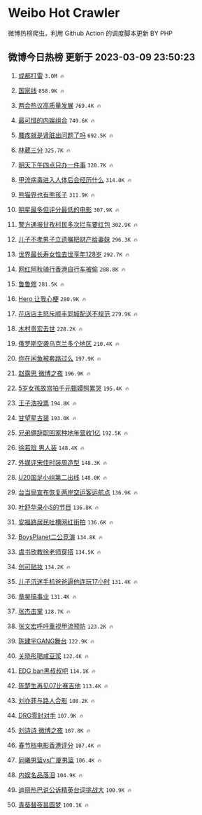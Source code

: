 # Weibo Hot Crawler 



微博热榜爬虫，利用 Github Action 的调度脚本更新 BY PHP 


## 微博今日热榜 更新于 2023-03-09 23:50:23 
1. [成都打雷](https://s.weibo.com/weibo?q=%23%E6%88%90%E9%83%BD%E6%89%93%E9%9B%B7%23&t=31&band_rank=1&Refer=top) `3.0M 🔥` 

1. [国家线](https://s.weibo.com/weibo?q=%E5%9B%BD%E5%AE%B6%E7%BA%BF&t=31&band_rank=2&Refer=top) `858.9K 🔥` 

1. [两会热议高质量发展](https://s.weibo.com/weibo?q=%23%E4%B8%A4%E4%BC%9A%E7%83%AD%E8%AE%AE%E9%AB%98%E8%B4%A8%E9%87%8F%E5%8F%91%E5%B1%95%23&t=31&band_rank=3&Refer=top) `769.4K 🔥` 

1. [最可惜的内娱组合](https://s.weibo.com/weibo?q=%23%E6%9C%80%E5%8F%AF%E6%83%9C%E7%9A%84%E5%86%85%E5%A8%B1%E7%BB%84%E5%90%88%23&t=31&band_rank=4&Refer=top) `749.6K 🔥` 

1. [腰疼就是肾脏出问题了吗](https://s.weibo.com/weibo?q=%23%E8%85%B0%E7%96%BC%E5%B0%B1%E6%98%AF%E8%82%BE%E8%84%8F%E5%87%BA%E9%97%AE%E9%A2%98%E4%BA%86%E5%90%97%23&t=31&band_rank=5&Refer=top) `692.5K 🔥` 

1. [林葳三分](https://s.weibo.com/weibo?q=%23%E6%9E%97%E8%91%B3%E4%B8%89%E5%88%86%23&t=31&band_rank=6&Refer=top) `325.7K 🔥` 

1. [明天下午四点只办一件事](https://s.weibo.com/weibo?q=%23%E6%98%8E%E5%A4%A9%E4%B8%8B%E5%8D%88%E5%9B%9B%E7%82%B9%E5%8F%AA%E5%8A%9E%E4%B8%80%E4%BB%B6%E4%BA%8B%23&t=31&band_rank=7&Refer=top) `320.7K 🔥` 

1. [甲流病毒进入人体后会经历什么](https://s.weibo.com/weibo?q=%23%E7%94%B2%E6%B5%81%E7%97%85%E6%AF%92%E8%BF%9B%E5%85%A5%E4%BA%BA%E4%BD%93%E5%90%8E%E4%BC%9A%E7%BB%8F%E5%8E%86%E4%BB%80%E4%B9%88%23&t=31&band_rank=8&Refer=top) `314.0K 🔥` 

1. [熊猫界也有熊孩子](https://s.weibo.com/weibo?q=%23%E7%86%8A%E7%8C%AB%E7%95%8C%E4%B9%9F%E6%9C%89%E7%86%8A%E5%AD%A9%E5%AD%90%23&t=31&band_rank=9&Refer=top) `311.9K 🔥` 

1. [明星最多但评分最低的电影](https://s.weibo.com/weibo?q=%23%E6%98%8E%E6%98%9F%E6%9C%80%E5%A4%9A%E4%BD%86%E8%AF%84%E5%88%86%E6%9C%80%E4%BD%8E%E7%9A%84%E7%94%B5%E5%BD%B1%23&t=31&band_rank=10&Refer=top) `307.9K 🔥` 

1. [警方通报甘孜村民多次拦车要红包](https://s.weibo.com/weibo?q=%23%E8%AD%A6%E6%96%B9%E9%80%9A%E6%8A%A5%E7%94%98%E5%AD%9C%E6%9D%91%E6%B0%91%E5%A4%9A%E6%AC%A1%E6%8B%A6%E8%BD%A6%E8%A6%81%E7%BA%A2%E5%8C%85%23&t=31&band_rank=11&Refer=top) `302.9K 🔥` 

1. [儿子不孝男子立遗嘱把财产给妻妹](https://s.weibo.com/weibo?q=%23%E5%84%BF%E5%AD%90%E4%B8%8D%E5%AD%9D%E7%94%B7%E5%AD%90%E7%AB%8B%E9%81%97%E5%98%B1%E6%8A%8A%E8%B4%A2%E4%BA%A7%E7%BB%99%E5%A6%BB%E5%A6%B9%23&t=31&band_rank=12&Refer=top) `296.3K 🔥` 

1. [世界最长寿女性去世享年128岁](https://s.weibo.com/weibo?q=%23%E4%B8%96%E7%95%8C%E6%9C%80%E9%95%BF%E5%AF%BF%E5%A5%B3%E6%80%A7%E5%8E%BB%E4%B8%96%E4%BA%AB%E5%B9%B4128%E5%B2%81%23&t=31&band_rank=13&Refer=top) `292.7K 🔥` 

1. [网红阿秋骑行香港自行车被偷](https://s.weibo.com/weibo?q=%23%E7%BD%91%E7%BA%A2%E9%98%BF%E7%A7%8B%E9%AA%91%E8%A1%8C%E9%A6%99%E6%B8%AF%E8%87%AA%E8%A1%8C%E8%BD%A6%E8%A2%AB%E5%81%B7%23&t=31&band_rank=14&Refer=top) `288.8K 🔥` 

1. [鲁鲁修](https://s.weibo.com/weibo?q=%E9%B2%81%E9%B2%81%E4%BF%AE&t=31&band_rank=15&Refer=top) `281.5K 🔥` 

1. [Hero 让我心梗](https://s.weibo.com/weibo?q=Hero%20%E8%AE%A9%E6%88%91%E5%BF%83%E6%A2%97&t=31&band_rank=16&Refer=top) `280.9K 🔥` 

1. [花店店主怒斥顺丰同城配送不规范](https://s.weibo.com/weibo?q=%23%E8%8A%B1%E5%BA%97%E5%BA%97%E4%B8%BB%E6%80%92%E6%96%A5%E9%A1%BA%E4%B8%B0%E5%90%8C%E5%9F%8E%E9%85%8D%E9%80%81%E4%B8%8D%E8%A7%84%E8%8C%83%23&t=31&band_rank=17&Refer=top) `279.9K 🔥` 

1. [木村贵宏去世](https://s.weibo.com/weibo?q=%23%E6%9C%A8%E6%9D%91%E8%B4%B5%E5%AE%8F%E5%8E%BB%E4%B8%96%23&t=31&band_rank=18&Refer=top) `228.2K 🔥` 

1. [俄罗斯空袭乌克兰多个地区](https://s.weibo.com/weibo?q=%23%E4%BF%84%E7%BD%97%E6%96%AF%E7%A9%BA%E8%A2%AD%E4%B9%8C%E5%85%8B%E5%85%B0%E5%A4%9A%E4%B8%AA%E5%9C%B0%E5%8C%BA%23&t=31&band_rank=19&Refer=top) `210.4K 🔥` 

1. [你在闲鱼被套路过么](https://s.weibo.com/weibo?q=%23%E4%BD%A0%E5%9C%A8%E9%97%B2%E9%B1%BC%E8%A2%AB%E5%A5%97%E8%B7%AF%E8%BF%87%E4%B9%88%23&t=31&band_rank=20&Refer=top) `197.9K 🔥` 

1. [赵露思 微博之夜](https://s.weibo.com/weibo?q=%E8%B5%B5%E9%9C%B2%E6%80%9D%20%E5%BE%AE%E5%8D%9A%E4%B9%8B%E5%A4%9C&t=31&band_rank=21&Refer=top) `196.9K 🔥` 

1. [5岁女孩故宫拍千元甄嬛照累哭](https://s.weibo.com/weibo?q=%235%E5%B2%81%E5%A5%B3%E5%AD%A9%E6%95%85%E5%AE%AB%E6%8B%8D%E5%8D%83%E5%85%83%E7%94%84%E5%AC%9B%E7%85%A7%E7%B4%AF%E5%93%AD%23&t=31&band_rank=22&Refer=top) `195.4K 🔥` 

1. [王子浩投票](https://s.weibo.com/weibo?q=%E7%8E%8B%E5%AD%90%E6%B5%A9%E6%8A%95%E7%A5%A8&t=31&band_rank=23&Refer=top) `194.8K 🔥` 

1. [甘望星古装](https://s.weibo.com/weibo?q=%23%E7%94%98%E6%9C%9B%E6%98%9F%E5%8F%A4%E8%A3%85%23&t=31&band_rank=24&Refer=top) `193.0K 🔥` 

1. [兄弟俩辞职回家种地年营收1亿](https://s.weibo.com/weibo?q=%23%E5%85%84%E5%BC%9F%E4%BF%A9%E8%BE%9E%E8%81%8C%E5%9B%9E%E5%AE%B6%E7%A7%8D%E5%9C%B0%E5%B9%B4%E8%90%A5%E6%94%B61%E4%BA%BF%23&t=31&band_rank=25&Refer=top) `192.5K 🔥` 

1. [徐若晗 男人装](https://s.weibo.com/weibo?q=%E5%BE%90%E8%8B%A5%E6%99%97%20%E7%94%B7%E4%BA%BA%E8%A3%85&t=31&band_rank=26&Refer=top) `148.4K 🔥` 

1. [外媒评宋佳时装周造型](https://s.weibo.com/weibo?q=%23%E5%A4%96%E5%AA%92%E8%AF%84%E5%AE%8B%E4%BD%B3%E6%97%B6%E8%A3%85%E5%91%A8%E9%80%A0%E5%9E%8B%23&t=31&band_rank=27&Refer=top) `148.3K 🔥` 

1. [U20国足小组第二出线](https://s.weibo.com/weibo?q=%23U20%E5%9B%BD%E8%B6%B3%E5%B0%8F%E7%BB%84%E7%AC%AC%E4%BA%8C%E5%87%BA%E7%BA%BF%23&t=31&band_rank=28&Refer=top) `148.0K 🔥` 

1. [台当局宣布恢复两岸空运客运航点](https://s.weibo.com/weibo?q=%23%E5%8F%B0%E5%BD%93%E5%B1%80%E5%AE%A3%E5%B8%83%E6%81%A2%E5%A4%8D%E4%B8%A4%E5%B2%B8%E7%A9%BA%E8%BF%90%E5%AE%A2%E8%BF%90%E8%88%AA%E7%82%B9%23&t=31&band_rank=29&Refer=top) `136.9K 🔥` 

1. [叶舒华录小S的节目](https://s.weibo.com/weibo?q=%23%E5%8F%B6%E8%88%92%E5%8D%8E%E5%BD%95%E5%B0%8FS%E7%9A%84%E8%8A%82%E7%9B%AE%23&t=31&band_rank=30&Refer=top) `136.8K 🔥` 

1. [安福路居民吐槽网红街拍](https://s.weibo.com/weibo?q=%23%E5%AE%89%E7%A6%8F%E8%B7%AF%E5%B1%85%E6%B0%91%E5%90%90%E6%A7%BD%E7%BD%91%E7%BA%A2%E8%A1%97%E6%8B%8D%23&t=31&band_rank=31&Refer=top) `136.6K 🔥` 

1. [BoysPlanet二公竞演](https://s.weibo.com/weibo?q=%23BoysPlanet%E4%BA%8C%E5%85%AC%E7%AB%9E%E6%BC%94%23&t=31&band_rank=32&Refer=top) `134.8K 🔥` 

1. [虞书欣教徐老师穿搭](https://s.weibo.com/weibo?q=%23%E8%99%9E%E4%B9%A6%E6%AC%A3%E6%95%99%E5%BE%90%E8%80%81%E5%B8%88%E7%A9%BF%E6%90%AD%23&t=31&band_rank=33&Refer=top) `134.5K 🔥` 

1. [创可贴妆](https://s.weibo.com/weibo?q=%E5%88%9B%E5%8F%AF%E8%B4%B4%E5%A6%86&t=31&band_rank=34&Refer=top) `134.2K 🔥` 

1. [儿子沉迷手机爸爸逼他连玩17小时](https://s.weibo.com/weibo?q=%23%E5%84%BF%E5%AD%90%E6%B2%89%E8%BF%B7%E6%89%8B%E6%9C%BA%E7%88%B8%E7%88%B8%E9%80%BC%E4%BB%96%E8%BF%9E%E7%8E%A917%E5%B0%8F%E6%97%B6%23&t=31&band_rank=35&Refer=top) `131.4K 🔥` 

1. [章昊搞事业](https://s.weibo.com/weibo?q=%23%E7%AB%A0%E6%98%8A%E6%90%9E%E4%BA%8B%E4%B8%9A%23&t=31&band_rank=36&Refer=top) `131.4K 🔥` 

1. [张杰击掌](https://s.weibo.com/weibo?q=%E5%BC%A0%E6%9D%B0%E5%87%BB%E6%8E%8C&t=31&band_rank=37&Refer=top) `128.7K 🔥` 

1. [张文宏呼吁重视甲流预防](https://s.weibo.com/weibo?q=%23%E5%BC%A0%E6%96%87%E5%AE%8F%E5%91%BC%E5%90%81%E9%87%8D%E8%A7%86%E7%94%B2%E6%B5%81%E9%A2%84%E9%98%B2%23&t=31&band_rank=38&Refer=top) `123.2K 🔥` 

1. [陈建宇GANG舞台](https://s.weibo.com/weibo?q=%23%E9%99%88%E5%BB%BA%E5%AE%87GANG%E8%88%9E%E5%8F%B0%23&t=31&band_rank=39&Refer=top) `122.9K 🔥` 

1. [关晓彤喝咸豆浆](https://s.weibo.com/weibo?q=%23%E5%85%B3%E6%99%93%E5%BD%A4%E5%96%9D%E5%92%B8%E8%B1%86%E6%B5%86%23&t=31&band_rank=40&Refer=top) `122.4K 🔥` 

1. [EDG ban黑叔叔吧](https://s.weibo.com/weibo?q=EDG%20ban%E9%BB%91%E5%8F%94%E5%8F%94%E5%90%A7&t=31&band_rank=41&Refer=top) `114.1K 🔥` 

1. [陈楚生再见07比赛吉他](https://s.weibo.com/weibo?q=%23%E9%99%88%E6%A5%9A%E7%94%9F%E5%86%8D%E8%A7%8107%E6%AF%94%E8%B5%9B%E5%90%89%E4%BB%96%23&t=31&band_rank=42&Refer=top) `113.4K 🔥` 

1. [刘亦菲与路人合影](https://s.weibo.com/weibo?q=%23%E5%88%98%E4%BA%A6%E8%8F%B2%E4%B8%8E%E8%B7%AF%E4%BA%BA%E5%90%88%E5%BD%B1%23&t=31&band_rank=43&Refer=top) `108.2K 🔥` 

1. [DRG零封对手](https://s.weibo.com/weibo?q=DRG%E9%9B%B6%E5%B0%81%E5%AF%B9%E6%89%8B&t=31&band_rank=44&Refer=top) `107.9K 🔥` 

1. [刘诗诗 微博之夜](https://s.weibo.com/weibo?q=%E5%88%98%E8%AF%97%E8%AF%97%20%E5%BE%AE%E5%8D%9A%E4%B9%8B%E5%A4%9C&t=31&band_rank=45&Refer=top) `107.8K 🔥` 

1. [春节档电影香港评分](https://s.weibo.com/weibo?q=%23%E6%98%A5%E8%8A%82%E6%A1%A3%E7%94%B5%E5%BD%B1%E9%A6%99%E6%B8%AF%E8%AF%84%E5%88%86%23&t=31&band_rank=46&Refer=top) `107.4K 🔥` 

1. [同曦男篮vs广厦男篮](https://s.weibo.com/weibo?q=%23%E5%90%8C%E6%9B%A6%E7%94%B7%E7%AF%AEvs%E5%B9%BF%E5%8E%A6%E7%94%B7%E7%AF%AE%23&t=31&band_rank=47&Refer=top) `106.4K 🔥` 

1. [内娱名品落泪](https://s.weibo.com/weibo?q=%23%E5%86%85%E5%A8%B1%E5%90%8D%E5%93%81%E8%90%BD%E6%B3%AA%23&t=31&band_rank=48&Refer=top) `104.9K 🔥` 

1. [迪丽热巴说公诉精英台词挑战大](https://s.weibo.com/weibo?q=%23%E8%BF%AA%E4%B8%BD%E7%83%AD%E5%B7%B4%E8%AF%B4%E5%85%AC%E8%AF%89%E7%B2%BE%E8%8B%B1%E5%8F%B0%E8%AF%8D%E6%8C%91%E6%88%98%E5%A4%A7%23&t=31&band_rank=49&Refer=top) `100.9K 🔥` 

1. [青葵替夜昙圆梦](https://s.weibo.com/weibo?q=%23%E9%9D%92%E8%91%B5%E6%9B%BF%E5%A4%9C%E6%98%99%E5%9C%86%E6%A2%A6%23&t=31&band_rank=50&Refer=top) `100.1K 🔥` 

